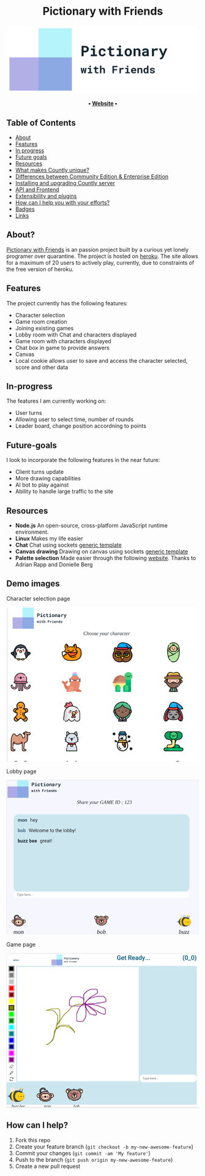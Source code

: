 
<h1 align="center"> Pictionary with Friends </h1>

<p align="center">

<img src="assets/logo2_transparent.png" width="500">

</p>

<p align="center">
	<strong>
		•
		<a href="aqueous-ravine-28405.herokuapp.com">Website</a>
		•
	</strong>
</p>


## Table of Contents

- [About](#About)
- [Features](#Features)
- [In progress](#In-progress)
- [Future goals](#Future-goals)
- [Resources](#resources)
- [What makes Countly unique?](#what-makes-countly-unique)
- [Differences between Community Edition & Enterprise Edition](#differences-between-community-edition--enterprise-edition)
- [Installing and upgrading Countly server](#installing-and-upgrading-countly-server)
- [API and Frontend](#api-and-frontend)
- [Extensibility and plugins](#extensibility-and-plugins)
- [How can I help you with your efforts?](#how-can-i-help-you-with-your-efforts)
- [Badges](#badges)
- [Links](#links)


## About?
[Pictionary with Friends](aqueous-ravine-28405.herokuapp.com) is an passion project built by a curious yet lonely programer over quarantine. The project is hosted on [heroku](https://heroku.com/). The site allows for a maximum of 20 users to actively play, currently, due to constraints of the free version of heroku.

## Features

The project currently has the following features:

* Character selection
* Game room creation
* Joining existing games
* Lobby room with Chat and characters displayed
* Game room with characters displayed
* Chat box in game to provide answers
* Canvas
* Local cookie allows user to save and access the character selected, score and other data

## In-progress

The features I am currently working on:

* User turns
* Allowing user to select time, number of rounds
* Leader board, change position accordning to points

## Future-goals

I look to incorporate the following features in the near future:

* Client turns update 
* More drawing capabilities
* AI bot to play against
* Ability to handle large traffic to the site

## Resources

* **Node.js** An open-source, cross-platform JavaScript runtime environment.
* **Linux** Makes my life easier
* **Chat** Chat using sockets [generic template](https://socket.io/demos/chat/)
* **Canvas drawing** Drawing on canvas using sockets [generic template](https://socket.io/demos/whiteboard/)
* **Palette selection** Made easier through the following [website](http://colorsafe.co/). Thanks to Adrian Rapp and Donielle Berg


## Demo images

Character selection page

![content](assets/page1.png)

Lobby page

![content](assets/page2.png)

Game page

![content](assets/page3.png)

## How can I help?

1. Fork this repo
2. Create your feature branch (`git checkout -b my-new-awesome-feature`)
3. Commit your changes (`git commit -am 'My feature'`)
4. Push to the branch (`git push origin my-new-awesome-feature`)
5. Create a new pull request
